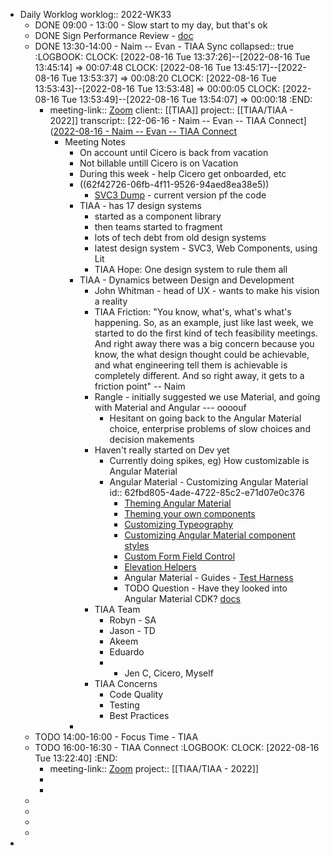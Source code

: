 - Daily Worklog
  worklog:: 2022-WK33
	- DONE 09:00 - 13:00 - Slow start to my day, but that's ok
	- DONE Sign Performance Review - [doc](https://docs.google.com/document/d/1oIzWIAbrBsBx6SFEPwBIefFeabNIxEbdNnGKLMO1aFI/edit)
	- DONE 13:30-14:00 - Naim -- Evan - TIAA Sync
	  collapsed:: true
	  :LOGBOOK:
	  CLOCK: [2022-08-16 Tue 13:37:26]--[2022-08-16 Tue 13:45:14] =>  00:07:48
	  CLOCK: [2022-08-16 Tue 13:45:17]--[2022-08-16 Tue 13:53:37] =>  00:08:20
	  CLOCK: [2022-08-16 Tue 13:53:43]--[2022-08-16 Tue 13:53:48] =>  00:00:05
	  CLOCK: [2022-08-16 Tue 13:53:49]--[2022-08-16 Tue 13:54:07] =>  00:00:18
	  :END:
		- meeting-link:: [Zoom](https://www.google.com/url?q=https://rangle.zoom.us/j/83773105256?pwd%3DMjBKNXV5MlF2VUdMbGV2dWVYOCsyUT09&sa=D&source=calendar&ust=1661102642170061&usg=AOvVaw2phKBjm8dDO7XE4i7ReWK5)
		  client:: [[TIAA]]
		  project:: [[TIAA/TIAA - 2022]]
		  transcript:: [22-06-16 - Naim -- Evan -- TIAA Connect]([2022-08-16 - Naim -- Evan -- TIAA Connect](https://otter.ai/u/XuFBLahTnwID76aEdNw1jYnqHSU?f=home)
			- Meeting Notes
				- On account until Cicero is back from vacation
				- Not billable untill Cicero is on Vacation
				- During this week - help Cicero get onboarded, etc
				- ((62f42726-06fb-4f11-9526-94aed8ea38e5))
					- [SVC3 Dump](https://app.box.com/folder/165548025914) - current version pf the code
				- TIAA - has 17 design systems
					- started as a component library
					- then teams started to fragment
					- lots of tech debt from old design systems
					- latest design system - SVC3, Web Components, using Lit
					- TIAA Hope: One design system to rule them all
				- TIAA - Dynamics between Design and Development
					- John Whitman - head of UX - wants to make his vision a reality
					- TIAA Friction: "You know, what's, what's what's happening. So, as an example, just like last week, we started to do the first kind of tech feasibility meetings. And right away there was a big concern because you know, the what design thought could be achievable, and what engineering tell them is achievable is completely different. And so right away, it gets to a friction point" -- Naim
					- Rangle - initially suggested we use Material, and going with Material and Angular --- oooouf
						- Hesitant on going back to the Angular Material choice, enterprise problems of slow choices and decision makements
					- Haven't really started on Dev yet
						- Currently doing spikes, eg) How customizable is Angular Material
						- Angular Material - Customizing Angular Material
						  id:: 62fbd805-4ade-4722-85c2-e71d07e0c376
							- [Theming Angular Material](https://material.angular.io/guide/theming)
							- [Theming your own components](https://material.angular.io/guide/theming-your-components)
							- [Customizing Typeography](https://material.angular.io/guide/typography)
							- [Customizing Angular Material component styles](https://material.angular.io/guide/customizing-component-styles)
							- [Custom Form Field Control](https://material.angular.io/guide/creating-a-custom-form-field-control)
							- [Elevation Helpers](https://material.angular.io/guide/elevation)
							- Angular Material - Guides - [Test Harness](https://material.angular.io/guide/using-component-harnesses)
							- TODO Question - Have they looked into Angular Material CDK? [docs](https://material.angular.io/cdk/categories)
					- TIAA Team
						- Robyn - SA
						- Jason - TD
						- Akeem
						- Eduardo
						- + Jen C, Cicero, Myself
					- TIAA Concerns
						- Code Quality
						- Testing
						- Best Practices
				-
	- TODO 14:00-16:00 - Focus Time - TIAA
	- TODO 16:00-16:30 - TIAA Connect
	  :LOGBOOK:
	  CLOCK: [2022-08-16 Tue 13:22:40]
	  :END:
		- meeting-link:: [Zoom](https://www.google.com/url?q=https://rangle.zoom.us/j/88497825609?pwd%3DWEp2VW5mNDlOV2huZUtweVJHOXBJUT09&sa=D&source=calendar&ust=1661102381005767&usg=AOvVaw0oNLgCbP3352Gq3abyTIEm)
		  project:: [[TIAA/TIAA - 2022]]
		-
		-
	-
	-
	-
	-
-